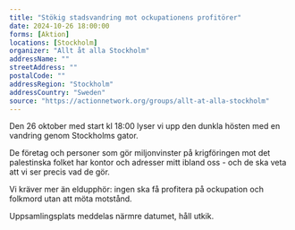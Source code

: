 ```yaml
---
title: "Stökig stadsvandring mot ockupationens profitörer"
date: 2024-10-26 18:00:00
forms: [Aktion]
locations: [Stockholm]
organizer: "Allt åt alla Stockholm"
addressName: ""
streetAddress: ""
postalCode: ""
addressRegion: "Stockholm"
addressCountry: "Sweden"
source: "https://actionnetwork.org/groups/allt-at-alla-stockholm"
---
```

Den 26 oktober med start kl 18:00 lyser vi upp den dunkla hösten med en vandring genom Stockholms gator. 

De företag och personer som gör miljonvinster på krigföringen mot det palestinska folket har kontor och adresser mitt ibland oss - och de ska veta att vi ser precis vad de gör. 

Vi kräver mer än eldupphör: ingen ska få profitera på ockupation och folkmord utan att möta motstånd.


Uppsamlingsplats meddelas närmre datumet, håll utkik.
